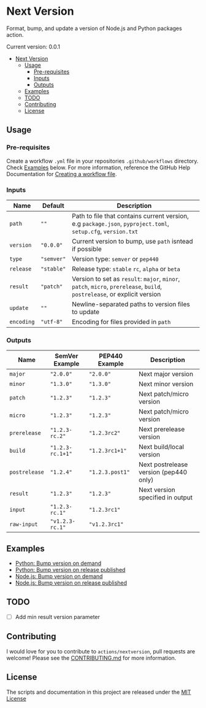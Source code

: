 # Next Version

Format, bump, and update a version of Node.js and Python packages action.

Current version: 0.0.1

- [Next Version](#next-version)
  - [Usage](#usage)
    - [Pre-requisites](#pre-requisites)
    - [Inputs](#inputs)
    - [Outputs](#outputs)
  - [Examples](#examples)
  - [TODO](#todo)
  - [Contributing](#contributing)
  - [License](#license)

## Usage
### Pre-requisites
Create a workflow `.yml` file in your repositories `.github/workflows` directory. Check [Examples](#examples) below. For more information, reference the GitHub Help Documentation for [Creating a workflow file](https://help.github.com/en/articles/configuring-a-workflow#creating-a-workflow-file).

### Inputs
| Name | Default | Description |
| - | - | - |
| `path` | `""` | Path to file that contains current version, e.g `package.json`, `pyproject.toml`, `setup.cfg`, `version.txt` |
| `version` | `"0.0.0"` | Current version to bump, use `path` isntead if possible |
| `type` | `"semver"` | Version type: `semver` or `pep440` |
| `release` | `"stable"` | Release type: `stable` `rc`, `alpha` or `beta` |
| `result` | `"patch"` | Version to set as `result`: `major`, `minor`, `patch`, `micro`, `prerelease`, `build`, `postrelease`, or explicit version |
| `update` | `""` | Newline-separated paths to version files to update |
| `encoding` | `"utf-8"` | Encoding for files provided in `path` |

### Outputs
| Name | SemVer Example | PEP440 Example | Description |
| - | - | - | - |
| `major` | `"2.0.0"` | `"2.0.0"` | Next major version |
| `minor` | `"1.3.0"` | `"1.3.0"` | Next minor version |
| `patch` | `"1.2.3"` | `"1.2.3"` | Next patch/micro version |
| `micro` | `"1.2.3"` | `"1.2.3"` | Next patch/micro version |
| `prerelease` | `"1.2.3-rc.2"` | `"1.2.3rc2"` | Next prerelease version |
| `build` | `"1.2.3-rc.1+1"` | `"1.2.3rc1+1"` | Next build/local version |
| `postrelease` | `"1.2.4"` | `"1.2.3.post1"` | Next postrelease version (pep440 only) |
| `result` | `"1.2.3"` | `"1.2.3"` | Next version specified in output |
| `input` | `"1.2.3-rc.1"` | `"1.2.3rc1"` | | Normalized input version |
| `raw-input` | `"v1.2.3-rc.1"` | `"v1.2.3rc1"` | | Raw input string |


## Examples
- [Python: Bump version on demand](examples/python-on-demand.yml)
- [Python: Bump version on release published](examples/python-on-release-published.yml)
- [Node.js: Bump version on demand](examples/nodejs-on-demand.yml)
- [Node.js: Bump version on release published](examples/pnodejs-on-release-published.yml)

## TODO
- [ ] Add min result version parameter

## Contributing
I would love for you to contribute to `actions/nextversion`, pull requests are welcome! Please see the [CONTRIBUTING.md](CONTRIBUTING.md) for more information.

## License
The scripts and documentation in this project are released under the [MIT License](LICENSE)
